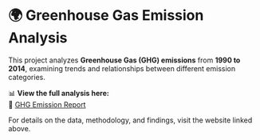 # 🌍 Greenhouse Gas Emission Analysis

This project analyzes **Greenhouse Gas (GHG) emissions** from **1990 to 2014**, examining trends and relationships between different emission categories.

📊 **View the full analysis here:**  
🔗 [GHG Emission Report](https://yourusername.github.io/Greehouse_Gas_Emission_Analysis/)

For details on the data, methodology, and findings, visit the website linked above.
